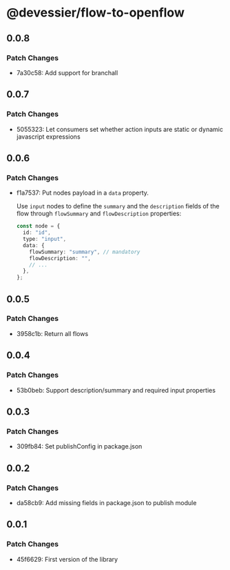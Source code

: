 # @devessier/flow-to-openflow

## 0.0.8

### Patch Changes

- 7a30c58: Add support for branchall

## 0.0.7

### Patch Changes

- 5055323: Let consumers set whether action inputs are static or dynamic javascript expressions

## 0.0.6

### Patch Changes

- f1a7537: Put nodes payload in a `data` property.

  Use `input` nodes to define the `summary` and the `description` fields of the flow through `flowSummary` and `flowDescription` properties:

  ```ts
  const node = {
    id: "id",
    type: "input",
    data: {
      flowSummary: "summary", // mandatory
      flowDescription: "",
      // ...
    },
  };
  ```

## 0.0.5

### Patch Changes

- 3958c1b: Return all flows

## 0.0.4

### Patch Changes

- 53b0beb: Support description/summary and required input properties

## 0.0.3

### Patch Changes

- 309fb84: Set publishConfig in package.json

## 0.0.2

### Patch Changes

- da58cb9: Add missing fields in package.json to publish module

## 0.0.1

### Patch Changes

- 45f6629: First version of the library

